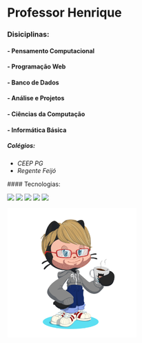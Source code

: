 # <strong>Professor</strong> Henrique

### Disiciplinas: 
#### - Pensamento Computacional
#### - Programação Web
#### - Banco de Dados
#### - Análise e Projetos
#### - Ciências da Computação
#### - Informática Básica

##### <em>Colégios:
- CEEP PG
- Regente Feijó
</em>
#### Tecnologias:

<img height="90em" src="https://cdn.jsdelivr.net/gh/devicons/devicon/icons/html5/html5-original.svg" /> <img height="90em" src="https://cdn.jsdelivr.net/gh/devicons/devicon/icons/css3/css3-plain-wordmark.svg" /> <img height="80em" src="https://cdn.jsdelivr.net/gh/devicons/devicon/icons/javascript/javascript-original.svg" /> <img height="100em" src="https://cdn.jsdelivr.net/gh/devicons/devicon/icons/java/java-original-wordmark.svg" /> <img height="100em" src="https://cdn.jsdelivr.net/gh/devicons/devicon/icons/mysql/mysql-original-wordmark.svg" />
          
        
<img height="300em" src="Imagens/Octocat - GitHub Escola.png" alt="Avatar do GitHub Personalizado" title="Avatar Octocat"> 
 

<!---
HenriquePValle/HenriquePValle is a ✨ special ✨ repository because its `README.md` (this file) appears on your GitHub profile.
You can click the Preview link to take a look at your changes.
--->
